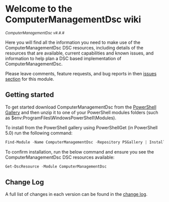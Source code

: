 # Welcome to the ComputerManagementDsc wiki

<sup>*ComputerManagementDsc v#.#.#*</sup>

Here you will find all the information you need to make use of the ComputerManagementDsc
DSC resources, including details of the resources that are available, current
capabilities and known issues, and information to help plan a DSC based
implementation of ComputerManagementDsc.

Please leave comments, feature requests, and bug reports in then
[issues section](https://github.com/dsccommunity/ComputerManagementDsc/issues) for this module.

## Getting started

To get started download ComputerManagementDsc from the [PowerShell Gallery](http://www.powershellgallery.com/packages/ComputerManagementDsc/)
and then unzip it to one of your PowerShell modules folders
(such as $env:ProgramFiles\WindowsPowerShell\Modules).

To install from the PowerShell gallery using PowerShellGet (in PowerShell 5.0)
run the following command:

```powershell
Find-Module -Name ComputerManagementDsc -Repository PSGallery | Install-Module
```

To confirm installation, run the below command and ensure you see the ComputerManagementDsc
DSC resources available:

```powershell
Get-DscResource -Module ComputerManagementDsc
```

## Change Log

A full list of changes in each version can be found in the [change log](https://github.com/dsccommunity/ComputerManagementDsc/blob/master/CHANGELOG.md).
